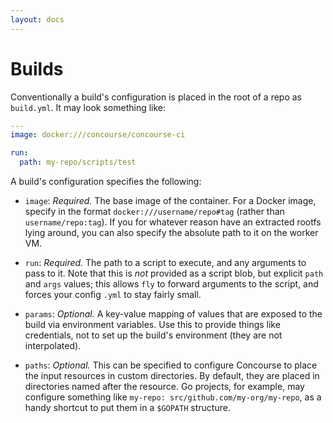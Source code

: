 ```yaml
---
layout: docs
---
```


# Builds

Conventionally a build's configuration is placed in the root of a repo as
`build.yml`. It may look something like:

~~~ yaml
---
image: docker:///concourse/concourse-ci

run:
  path: my-repo/scripts/test
~~~

A build's configuration specifies the following:

* `image`: *Required.* The base image of the container. For a Docker image,
  specify in the format `docker:///username/repo#tag` (rather than
  `username/repo:tag`). If you for whatever reason have an extracted rootfs
  lying around, you can also specify the absolute path to it on the worker VM.

* `run`: *Required.* The path to a script to execute, and any arguments to pass to
  it. Note that this is *not* provided as a script blob, but explicit `path` and
  `args` values; this allows `fly` to forward arguments to the script, and
  forces your config `.yml` to stay fairly small.

* `params`: *Optional.* A key-value mapping of values that are exposed to the
  build via environment variables. Use this to provide things like credentials,
  not to set up the build's environment (they are not interpolated).

* `paths`: *Optional.* This can be specified to configure Concourse to place the
  input resources in custom directories. By default, they are placed in
  directories named after the resource. Go projects, for example, may configure
  something like `my-repo: src/github.com/my-org/my-repo`, as a handy shortcut
  to put them in a `$GOPATH` structure.
